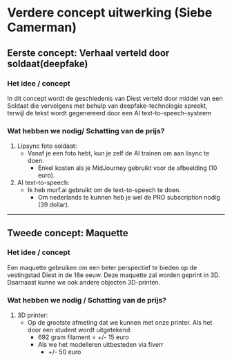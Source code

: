 # Verdere concept uitwerking (Siebe Camerman)

## **Eerste concept: Verhaal verteld door soldaat(deepfake)**
### Het idee / concept
In dit concept wordt de geschiedenis van Diest verteld door middel van een Soldaat die vervolgens met behulp van deepfake-technologie spreekt, terwijl de tekst wordt gegenereerd door een AI text-to-speech-systeem

### Wat hebben we nodig/ Schatting van de prijs? 
1. Lipsync foto soldaat: 
   * Vanaf je een foto hebt, kun je zelf de AI trainen om aan lisync te doen.
     * Enkel kosten als je MidJourney gebruikt voor de afbeelding (10 euro).  
2. AI text-to-speech: 
   * Ik heb murf.ai gebruikt om de text-to-speech te doen.
      * Om nederlands te kunnen heb je wel de PRO subscription nodig (39 dollar).

---

## **Tweede concept: Maquette**
### Het idee / concept
Een maquette gebruiken om een beter perspectief te bieden op de vestingstad Diest in de 18e eeuw. Deze maquette zal worden geprint in 3D. Daarnaast kunne we ook andere objecten 3D-printen.

### Wat hebben we nodig / Schatting van de prijs? 

1. 3D printer: 
   * Op de grootste afmeting dat we kunnen met onze printer. Als het door een student wordt uitgetekend:
      * 692 gram filament = +/- 15 euro
      * Als we het modelleren uitbesteden via fiverr
        * +/- 50 euro    
